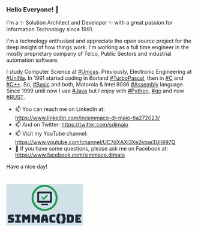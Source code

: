 ### Hello Everyone! 👋

I'm a ✨ Solution Architect and Developer ✨ with a great passion for Information Technology since 1991. 

I'm a technology enthusiast and appreciate the open source project for the deep insight of how things work. I'm working as a full time engineer in the mostly proprietary company of Telco, Public Sectors and industrial automation software. 

I study Computer Science at [#Unicas](https://www.unicas.it/). Previously, Electronic Engineering at [#UniNa](http://www.unina.it). 
In 1991 started coding in Borland [#TurboPascal](https://en.wikipedia.org/wiki/Turbo_Pascal), then in [#C](https://en.wikipedia.org/wiki/The_C_Programming_Language) and [#C++](https://en.wikipedia.org/wiki/The_C%2B%2B_Programming_Language). So, [#Basic](https://en.wikipedia.org/wiki/BASIC) and both, Motorola & Intel 8086 [#Assembly](https://en.wikipedia.org/wiki/Assembly) language.
Since 1999 until now I use [#Java](https://openjdk.java.net/) but I enjoy with [#Python](https://www.python.org/), [#go](https://go.dev/) and now [#RUST](https://www.rust-lang.org/).


- 📫 You can reach me on LinkedIn at: https://www.linkedin.com/in/simmaco-di-maio-6a272023/
- 📫 And on Twitter: https://twitter.com/sdimaio
- 📫 Visit my YouTube channel: https://www.youtube.com/channel/UC7dXAXj3Xe2ktoe3UIi997Q
- 💬 If you have some questions, please ask me on Facebook at: https://www.facebook.com/simmaco.dimaio


Have a nice day!

# ![SIMMAC{}DE](simmacode.png)
